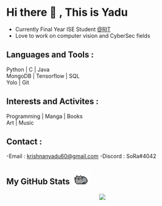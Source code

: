 # Hi there 👋 , This is Yadu 

- Currently Final Year ISE Student [@RIT](https://msrit.edu)
- Love to work on computer vision and CyberSec fields

## Languages and Tools :

Python | C | Java <br>
MongoDB | Tensorflow | SQL  
Yolo | Git

## Interests and Activites :

Programming | Manga | Books <br>
Art | Music

## Contact :

-Email : krishnanyadu60@gmail.com
-Discord : SoRa#4042


 <h2>My GitHub Stats <img src="img/cat.png" width="50"></h2>
 
 <p align="center"> <img align="center" src="https://github-readme-stats.vercel.app/api?username=Yadu9238&show_icons=true&theme=dracula" /></p>


 
 
<!--
**Yadu9238/Yadu9238** is a ✨ _special_ ✨ repository because its `README.md` (this file) appears on your GitHub profile.

Here are some ideas to get you started:

- 🔭 I’m currently working on ...
- 🌱 I’m currently learning ...
- 👯 I’m looking to collaborate on ...
- 🤔 I’m looking for help with ...
- 💬 Ask me about ...
- 📫 How to reach me: ...
- 😄 Pronouns: ...
- ⚡ Fun fact: ...
-->
